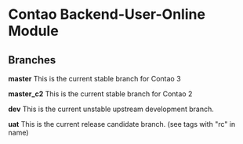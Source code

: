 Contao Backend-User-Online Module 
=================================

## Branches

**master** This is the current stable branch for Contao 3

**master_c2** This is the current stable branch for Contao 2

**dev** This is the current unstable upstream development branch.

**uat** This is the current release candidate branch. (see tags with "rc" in name)


